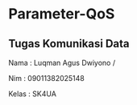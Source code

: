 # Parameter-QoS
<h2> Tugas Komunikasi Data </h2>
<p> Nama  : Luqman Agus Dwiyono /<p>
<p> Nim   : 09011382025148 </p>
<p> Kelas : SK4UA </p>
